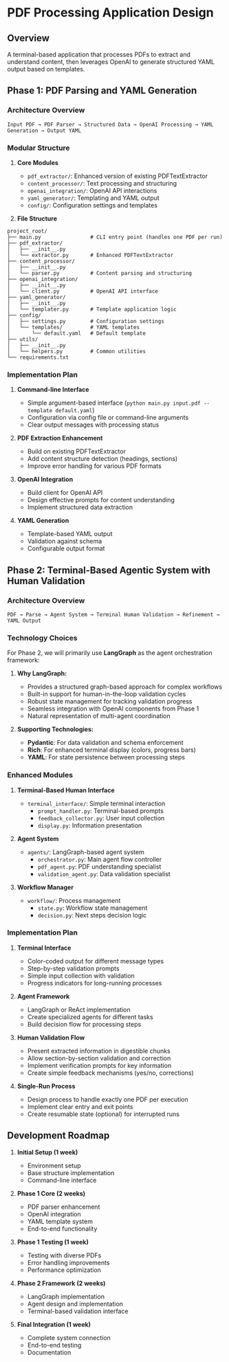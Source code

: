 # PDF Processing Application Design

## Overview
A terminal-based application that processes PDFs to extract and understand content, then leverages OpenAI to generate structured YAML output based on templates.

## Phase 1: PDF Parsing and YAML Generation

### Architecture Overview
```
Input PDF → PDF Parser → Structured Data → OpenAI Processing → YAML Generation → Output YAML
```

### Modular Structure

1. **Core Modules**
   - `pdf_extractor/`: Enhanced version of existing PDFTextExtractor
   - `content_processor/`: Text processing and structuring
   - `openai_integration/`: OpenAI API interactions
   - `yaml_generator/`: Templating and YAML output
   - `config/`: Configuration settings and templates

2. **File Structure**
```
project_root/
├── main.py                # CLI entry point (handles one PDF per run)
├── pdf_extractor/
│   ├── __init__.py
│   └── extractor.py       # Enhanced PDFTextExtractor
├── content_processor/
│   ├── __init__.py
│   └── parser.py          # Content parsing and structuring
├── openai_integration/
│   ├── __init__.py
│   └── client.py          # OpenAI API interface
├── yaml_generator/
│   ├── __init__.py
│   └── templater.py       # Template application logic
├── config/
│   ├── settings.py        # Configuration settings
│   └── templates/         # YAML templates
│       └── default.yaml   # Default template
├── utils/
│   ├── __init__.py
│   └── helpers.py         # Common utilities
└── requirements.txt
```

### Implementation Plan

1. **Command-line Interface**
   - Simple argument-based interface (`python main.py input.pdf --template default.yaml`)
   - Configuration via config file or command-line arguments
   - Clear output messages with processing status

2. **PDF Extraction Enhancement**
   - Build on existing PDFTextExtractor
   - Add content structure detection (headings, sections)
   - Improve error handling for various PDF formats

3. **OpenAI Integration**
   - Build client for OpenAI API
   - Design effective prompts for content understanding
   - Implement structured data extraction

4. **YAML Generation**
   - Template-based YAML output
   - Validation against schema
   - Configurable output format

## Phase 2: Terminal-Based Agentic System with Human Validation

### Architecture Overview
```
PDF → Parse → Agent System → Terminal Human Validation → Refinement → YAML Output
```

### Technology Choices

For Phase 2, we will primarily use **LangGraph** as the agent orchestration framework:

1. **Why LangGraph:**
   - Provides a structured graph-based approach for complex workflows
   - Built-in support for human-in-the-loop validation cycles
   - Robust state management for tracking validation progress
   - Seamless integration with OpenAI components from Phase 1
   - Natural representation of multi-agent coordination

3. **Supporting Technologies:**
   - **Pydantic**: For data validation and schema enforcement
   - **Rich**: For enhanced terminal display (colors, progress bars)
   - **YAML**: For state persistence between processing steps

### Enhanced Modules

1. **Terminal-Based Human Interface**
   - `terminal_interface/`: Simple terminal interaction
     - `prompt_handler.py`: Terminal-based prompts
     - `feedback_collector.py`: User input collection
     - `display.py`: Information presentation

2. **Agent System**
   - `agents/`: LangGraph-based agent system
     - `orchestrator.py`: Main agent flow controller
     - `pdf_agent.py`: PDF understanding specialist
     - `validation_agent.py`: Data validation specialist

3. **Workflow Manager**
   - `workflow/`: Process management
     - `state.py`: Workflow state management
     - `decision.py`: Next steps decision logic

### Implementation Plan

1. **Terminal Interface**
   - Color-coded output for different message types
   - Step-by-step validation prompts
   - Simple input collection with validation
   - Progress indicators for long-running processes

2. **Agent Framework**
   - LangGraph or ReAct implementation
   - Create specialized agents for different tasks
   - Build decision flow for processing steps

3. **Human Validation Flow**
   - Present extracted information in digestible chunks
   - Allow section-by-section validation and correction
   - Implement verification prompts for key information
   - Create simple feedback mechanisms (yes/no, corrections)

4. **Single-Run Process**
   - Design process to handle exactly one PDF per execution
   - Implement clear entry and exit points
   - Create resumable state (optional) for interrupted runs

## Development Roadmap

1. **Initial Setup (1 week)**
   - Environment setup
   - Base structure implementation
   - Command-line interface

2. **Phase 1 Core (2 weeks)**
   - PDF parser enhancement
   - OpenAI integration
   - YAML template system
   - End-to-end functionality

3. **Phase 1 Testing (1 week)**
   - Testing with diverse PDFs
   - Error handling improvements
   - Performance optimization

4. **Phase 2 Framework (2 weeks)**
   - LangGraph implementation
   - Agent design and implementation
   - Terminal-based validation interface

5. **Final Integration (1 week)**
   - Complete system connection
   - End-to-end testing
   - Documentation 